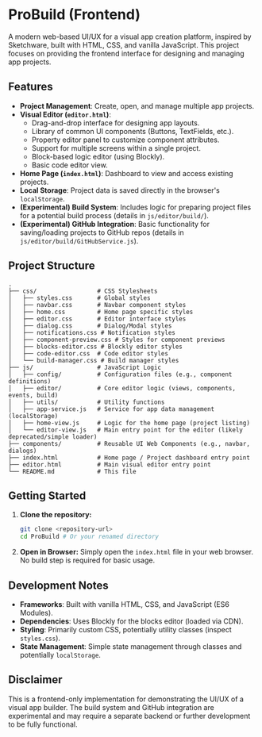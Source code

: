 # ProBuild (Frontend)

A modern web-based UI/UX for a visual app creation platform, inspired by Sketchware, built with HTML, CSS, and vanilla JavaScript. This project focuses on providing the frontend interface for designing and managing app projects.

## Features

*   **Project Management**: Create, open, and manage multiple app projects.
*   **Visual Editor (`editor.html`)**:
    *   Drag-and-drop interface for designing app layouts.
    *   Library of common UI components (Buttons, TextFields, etc.).
    *   Property editor panel to customize component attributes.
    *   Support for multiple screens within a single project.
    *   Block-based logic editor (using Blockly).
    *   Basic code editor view.
*   **Home Page (`index.html`)**: Dashboard to view and access existing projects.
*   **Local Storage**: Project data is saved directly in the browser's `localStorage`.
*   **(Experimental) Build System**: Includes logic for preparing project files for a potential build process (details in `js/editor/build/`).
*   **(Experimental) GitHub Integration**: Basic functionality for saving/loading projects to GitHub repos (details in `js/editor/build/GitHubService.js`).

## Project Structure

```
.
├── css/                 # CSS Stylesheets
│   ├── styles.css       # Global styles
│   ├── navbar.css       # Navbar component styles
│   ├── home.css         # Home page specific styles
│   ├── editor.css       # Editor interface styles
│   ├── dialog.css       # Dialog/Modal styles
│   ├── notifications.css # Notification styles
│   ├── component-preview.css # Styles for component previews
│   ├── blocks-editor.css # Blockly editor styles
│   ├── code-editor.css  # Code editor styles
│   └── build-manager.css # Build manager styles
├── js/                  # JavaScript Logic
│   ├── config/          # Configuration files (e.g., component definitions)
│   ├── editor/          # Core editor logic (views, components, events, build)
│   ├── utils/           # Utility functions
│   ├── app-service.js   # Service for app data management (localStorage)
│   ├── home-view.js     # Logic for the home page (project listing)
│   └── editor-view.js   # Main entry point for the editor (likely deprecated/simple loader)
├── components/          # Reusable UI Web Components (e.g., navbar, dialogs)
├── index.html           # Home page / Project dashboard entry point
├── editor.html          # Main visual editor entry point
└── README.md            # This file
```

## Getting Started

1.  **Clone the repository:**
    ```bash
    git clone <repository-url>
    cd ProBuild # Or your renamed directory
    ```
2.  **Open in Browser:** Simply open the `index.html` file in your web browser. No build step is required for basic usage.

## Development Notes

*   **Frameworks**: Built with vanilla HTML, CSS, and JavaScript (ES6 Modules).
*   **Dependencies**: Uses Blockly for the blocks editor (loaded via CDN).
*   **Styling**: Primarily custom CSS, potentially utility classes (inspect `styles.css`).
*   **State Management**: Simple state management through classes and potentially `localStorage`.

## Disclaimer

This is a frontend-only implementation for demonstrating the UI/UX of a visual app builder. The build system and GitHub integration are experimental and may require a separate backend or further development to be fully functional. 